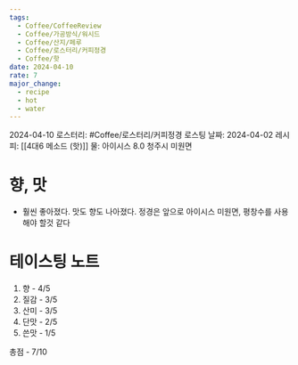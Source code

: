 ```yaml
---
tags:
  - Coffee/CoffeeReview
  - Coffee/가공방식/워시드
  - Coffee/산지/페루
  - Coffee/로스터리/커피정경
  - Coffee/핫
date: 2024-04-10
rate: 7
major_change:
  - recipe
  - hot
  - water
---
```

2024-04-10
로스터리: #Coffee/로스터리/커피정경 
로스팅 날짜: 2024-04-02
레시피: [[4대6 메소드 (핫)]]
물: 아이시스 8.0 청주시 미원면
# 향, 맛
- 훨씬 좋아졌다. 맛도 향도 나아졌다. 정경은 앞으로 아이시스 미원면, 평창수를 사용해야 할것 같다
# 테이스팅 노트
1. 향 - 4/5
2. 질감 - 3/5
3. 산미 - 3/5
4. 단맛 - 2/5
5. 쓴맛 - 1/5

총점 - 7/10



